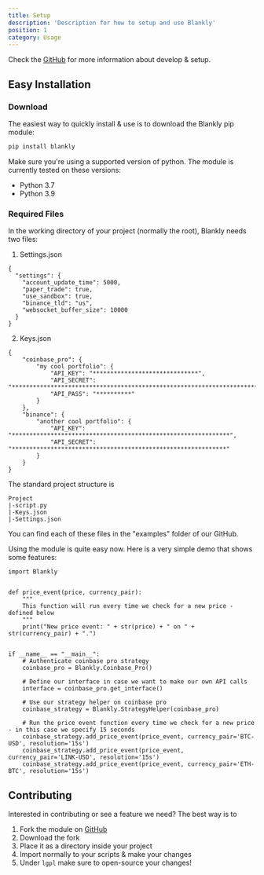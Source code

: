 ```yaml
---
title: Setup
description: 'Description for how to setup and use Blankly'
position: 1
category: Usage
---
```


Check the [GitHub](https://github.com/Blankly-Finance/Blankly) for more information about develop & setup.

## Easy Installation

### Download

The easiest way to quickly install & use is to download the Blankly pip module:

```bash
pip install blankly
```

Make sure you're using a supported version of python. The module is currently tested on these versions:
- Python 3.7
- Python 3.9

### Required Files

In the working directory of your project (normally the root), Blankly needs two files:
1. Settings.json
```json[Settings.json]
{
  "settings": {
    "account_update_time": 5000,
    "paper_trade": true,
    "use_sandbox": true,
    "binance_tld": "us",
    "websocket_buffer_size": 10000
  }
}
```
2. Keys.json
```json[Keys.json]
{
    "coinbase_pro": {
        "my cool portfolio": {
            "API_KEY": "******************************",
            "API_SECRET": "**************************************************************************************",
            "API_PASS": "**********"
        }
    },
    "binance": {
        "another cool portfolio": {
            "API_KEY": "**************************************************************",
            "API_SECRET": "*************************************************************"
        }
    }
}
```

The standard project structure is
```
Project
|-script.py
|-Keys.json
|-Settings.json
```
You can find each of these files in the "examples" folder of our GitHub.

Using the module is quite easy now. Here is a very simple demo that shows some features:

```python[script.py]
import Blankly


def price_event(price, currency_pair):
    """
    This function will run every time we check for a new price - defined below
    """
    print("New price event: " + str(price) + " on " + str(currency_pair) + ".")


if __name__ == "__main__":
    # Authenticate coinbase pro strategy
    coinbase_pro = Blankly.Coinbase_Pro()

    # Define our interface in case we want to make our own API calls
    interface = coinbase_pro.get_interface()

    # Use our strategy helper on coinbase pro
    coinbase_strategy = Blankly.StrategyHelper(coinbase_pro)

    # Run the price event function every time we check for a new price - in this case we specify 15 seconds
    coinbase_strategy.add_price_event(price_event, currency_pair='BTC-USD', resolution='15s')
    coinbase_strategy.add_price_event(price_event, currency_pair='LINK-USD', resolution='15s')
    coinbase_strategy.add_price_event(price_event, currency_pair='ETH-BTC', resolution='15s')

```

## Contributing

Interested in contributing or see a feature we need? The best way is to 
1. Fork the module on [GitHub](https://github.com/Blankly-Finance/Blankly)
2. Download the fork
3. Place it as a directory inside your project
4. Import normally to your scripts & make your changes
5. Under `lgpl` make sure to open-source your changes!
